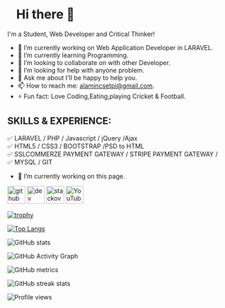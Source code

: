 <h1 style="margin-left:20px;"class="text-center">Hi there 👋</h1>



I'm a Student, Web Developer and Critical Thinker!

- 🔭 I’m currently working on Web Application Developer in LARAVEL.
- 🌱 I’m currently learning Programming.
- 👯 I’m looking to collaborate on with other Developer.
- 🤔 I’m looking for help with anyone problem.
- 💬 Ask me about I'll be happy to help you.
- 📫 How to reach me: alamincsetpi@gmail.com.
- ⚡ Fun fact: Love Coding,Eating,playing Cricket & Football.


## SKILLS & EXPERIENCE: <br>
✅ LARAVEL / PHP / Javascript / jQuery /Ajax <br>
✅ HTML5 / CSS3  / BOOTSTRAP /PSD to HTML<br>
✅ SSLCOMMERZE PAYMENT GATEWAY / STRIPE PAYMENT GATEWAY /  <br>
✅ MYSQL / GIT <br>

- 🔭 I’m currently working on this page. 


[<img src='https://cdn.jsdelivr.net/npm/simple-icons@3.0.1/icons/github.svg' alt='github' height='40'>](https://github.com/developeralamin)  [<img src='https://cdn.jsdelivr.net/npm/simple-icons@3.0.1/icons/dev-dot-to.svg' alt='dev' height='40'>](https://dev.to/developeralamin)  [<img src='https://cdn.jsdelivr.net/npm/simple-icons@3.0.1/icons/stackoverflow.svg' alt='stackoverflow' height='40'>](https://stackoverflow.com/users/16975176/al-amin-islam)  [<img src='https://cdn.jsdelivr.net/npm/simple-icons@3.0.1/icons/youtube.svg' alt='YouTube' height='40'>](https://www.youtube.com/channel/UCVEvWZ0H7jzV7W4WqqYlm6g)  

[![trophy](https://github-profile-trophy.vercel.app/?username=developeralamin)](https://github.com/ryo-ma/github-profile-trophy)

[![Top Langs](https://github-readme-stats.vercel.app/api/top-langs/?username=developeralamin)](https://github.com/anuraghazra/github-readme-stats)

![GitHub stats](https://github-readme-stats.vercel.app/api?username=developeralamin&show_icons=true&count_private=true)  

![GitHub Activity Graph](https://activity-graph.herokuapp.com/graph?username=developeralamin)  

![GitHub metrics](https://metrics.lecoq.io/developeralamin)  

![GitHub streak stats](https://github-readme-streak-stats.herokuapp.com/?user=developeralamin)  

![Profile views](https://gpvc.arturio.dev/developeralamin)  
